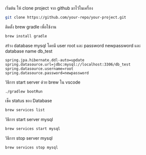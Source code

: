 เริ่มต้น ให้ clone project จาก github มาไว้ในเครื่อง
```bash
git clone https://github.com/your-repo/your-project.git
```

ติดตั้ง brew gradle เพื่อใช้งาน
```bash
brew install gradle
```

สร้าง database mysql โดยมี user root และ password newpassword และ database name db_test
```
spring.jpa.hibernate.ddl-auto=update
spring.datasource.url=jdbc:mysql://localhost:3306/db_test
spring.datasource.username=root
spring.datasource.password=newpassword
```

วิธีการ start server ด้วย brew ใน vscode
```
./gradlew bootRun
```

เช็ค status ของ Database
```bash
brew services list
```

วิธีการ start server mysql
```bash
brew services start mysql
```

วิธีการ stop server mysql
```bash
brew services stop mysql
```